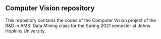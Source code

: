 ## Computer Vision repository

This repository contains the codes of the Computer Vision project of the R&D in AMS: Data Mining class for the Spring 2021 semester at Johns Hopkins University. 
